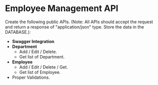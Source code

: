 # Employee Management API

Create the following public APIs. (Note: All APIs should accept the request and return a response of "application/json" type. Store the data in the DATABASE.):

- **Swagger Integration**
- **Department** 
  - Add / Edit / Delete.
  - Get list of Department.
- **Employee**
  - Add / Edit / Delete / Get.
  - Get list of Employee.
- Proper Validations.
